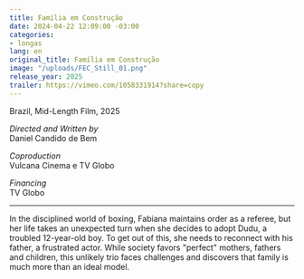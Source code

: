 ```yaml
---
title: Família em Construção
date: 2024-04-22 12:09:00 -03:00
categories:
- longas
lang: en
original_title: Família em Construção
image: "/uploads/FEC_Still_01.png"
release_year: 2025
trailer: https://vimeo.com/1058331914?share=copy
---
```


Brazil, Mid-Length Film, 2025

*Directed and Written by*\
Daniel Candido de Bem

*Coproduction*\
Vulcana Cinema e TV Globo

*Financing*\
TV Globo

***

In the disciplined world of boxing, Fabiana maintains order as a referee, but her life takes an unexpected turn when she decides to adopt Dudu, a troubled 12-year-old boy. To get out of this, she needs to reconnect with his father, a frustrated actor. While society favors "perfect" mothers, fathers and children, this unlikely trio faces challenges and discovers that family is much more than an ideal model.